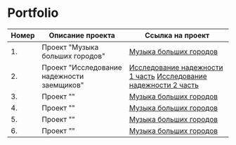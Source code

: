 # Portfolio

|Номер|Описание проекта|Ссылка на проект|
|-----------|-----------|-----------|
|1.|Проект "Музыка больших городов"|[Музыка больших городов](https://github.com/AnastasiaEfremovaS/Portfolio/blob/main/muzika_bolshih_gorodov.ipynb)|
|2.|Проект "Исследование надежности заемщиков"|[Исследование надежности 1 часть](https://github.com/AnastasiaEfremovaS/Portfolio/blob/main/2_credit_rating_1.ipynb) [Исследование надежности 2 часть](https://github.com/AnastasiaEfremovaS/Portfolio/blob/main/2_credit_rating_2.ipynb)|
|3.|Проект ""|[Музыка больших городов](https://github.com/AnastasiaEfremovaS/Portfolio/blob/main/muzika_bolshih_gorodov.ipynb)|
|4.|Проект ""|[Музыка больших городов](https://github.com/AnastasiaEfremovaS/Portfolio/blob/main/muzika_bolshih_gorodov.ipynb)|
|5.|Проект ""|[Музыка больших городов](https://github.com/AnastasiaEfremovaS/Portfolio/blob/main/muzika_bolshih_gorodov.ipynb)|
|6.|Проект ""|[Музыка больших городов](https://github.com/AnastasiaEfremovaS/Portfolio/blob/main/muzika_bolshih_gorodov.ipynb)|
